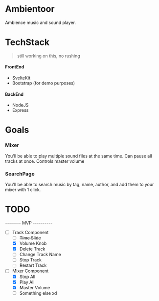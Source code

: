 # Ambientoor
Ambience music and sound player.

# TechStack
> still working on this, no rushing
#### FrontEnd
- SvelteKit
- Bootstrap (for demo purposes)

#### BackEnd
- NodeJS
- Express

# Goals
### Mixer
You'll be able to play multiple sound files at the same time.
Can pause all tracks at once.
Controls master volume

### SearchPage
You'll be able to search music by tag, name, author, and add them to your mixer with 1 click.

# TODO
-------- MVP ----------
- [ ] Track Component
  - [ ] ~~Time Slide~~
  - [x] Volume Knob
  - [x] Delete Track
  - [ ] Change Track Name
  - [ ] Stop Track
  - [ ] Restart Track
- [ ] Mixer Component
  - [x] Stop All
  - [x] Play All
  - [x] Master Volume
  - [ ] Something else xd
